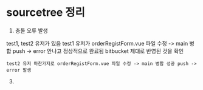 # sourcetree 정리

1. 충돌 오류 발생
   
  test1, test2 유저가 있음
    test1 유저가 orderRegistForm.vue 파일 수정 -> main 병합 push -> error 안나고 정상적으로 완료됨 bitbucket 제대로 반영된 것을 확인
   
    test2 유저 마찬가지로 orderRegistForm.vue 파일 수정 -> main 병합 성공 push -> error 발생

3. 
